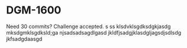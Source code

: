 # DGM-1600

Need 30 commits? Challenge accepted.
s
ss
klsdvklsgdksdgkjasdg
mksdgmklsgdksld;ga
njsadsadsagdlgasd
jkldfjsadgjklasdgljagsdjsdlsdg
jkfsadgdaasgd
